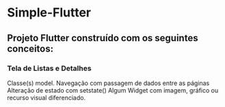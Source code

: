 # Simple-Flutter
## Projeto Flutter construído com os seguintes conceitos:
### Tela de Listas e Detalhes
Classe(s) model.
Navegação com passagem de dados
entre as páginas
Alteração de estado com setstate()
Algum Widget com imagem, gráfico
ou recurso visual diferenciado.

